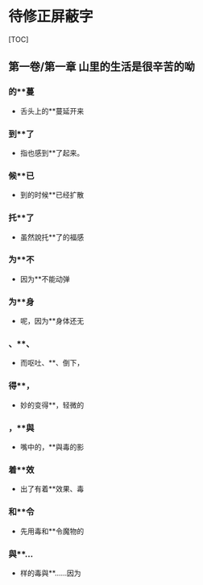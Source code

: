 # 待修正屏蔽字

[TOC]

## 第一卷/第一章 山里的生活是很辛苦的呦

### 的**蔓

- 舌头上的**蔓延开来

### 到**了

- 指也感到**了起来。

### 候**已

- 到的时候**已经扩散

### 托**了

- 虽然說托**了的福感

### 为**不

- 因为**不能动弹

### 为**身

- 呢，因为**身体还无

### 、**、

- 而呕吐、**、倒下，

### 得**，

- 妙的变得**，轻微的

### ，**與

- 嘴中的，**與毒的影

### 着**效

- 出了有着**效果、毒

### 和**令

- 先用毒和**令魔物的

### 與**…

- 样的毒與**……因为
